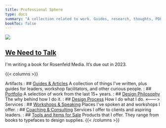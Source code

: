 ```yaml
---
title: Professional Sphere
type: docs
summary: "A collection related to work. Guides, research, thoughts, PDFs, etc."
bookToc: false
---
```


<article class="markdown book-post feature-block">
	<a href="/we-need-to-talk">
		<img src="/book.jpg">
		<div class="feature-right">
		<h2 class="post-title">
		We Need to Talk
		</h2>
	</a>
    	<p class="post-summary">I'm writing a book for Rosenfeld Media. It’s due out in 2023.</p>
    </div>
</article>

{{< columns >}}

Artifacts
: ## [Guides & Articles](/docs)
	A collection of things I've written, plus guides for leaders, workshop facilitators, and other curious people.
: ## [Portfolio](/portfolio)
	A selection of work from the last 15+ years.
: ## [Design Philosophy](/design-philosophy)
	The why behind how I do it.
: ## [Design Process](/design-process)
	How I do what I do.
<--->
Services
: ## [Workshops & Speaking](/workshops)
	Places I've spoken at and workshops I offer.
: ## [Coaching & Consulting](/coaching)
	Services I offer to clients and aspiring leaders.
: ## [Tools and Items for Sale](/tools)
	Products that I offer. They range from books to typefaces to design supplies.
{{< /columns >}}

